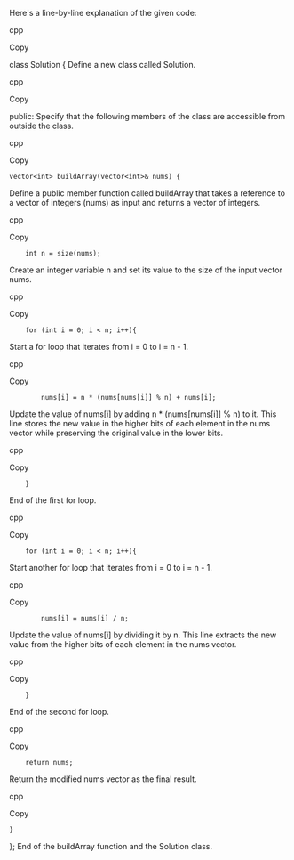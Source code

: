 Here's a line-by-line explanation of the given code:

cpp

Copy

class Solution {
Define a new class called Solution.

cpp

Copy

public:
Specify that the following members of the class are accessible from outside the class.

cpp

Copy

    vector<int> buildArray(vector<int>& nums) {
Define a public member function called buildArray that takes a reference to a vector of integers (nums) as input and returns a vector of integers.

cpp

Copy

        int n = size(nums);
Create an integer variable n and set its value to the size of the input vector nums.

cpp

Copy

        for (int i = 0; i < n; i++){
Start a for loop that iterates from i = 0 to i = n - 1.

cpp

Copy

            nums[i] = n * (nums[nums[i]] % n) + nums[i];
Update the value of nums[i] by adding n * (nums[nums[i]] % n) to it. This line stores the new value in the higher bits of each element in the nums vector while preserving the original value in the lower bits.

cpp

Copy

        }
End of the first for loop.

cpp

Copy

        for (int i = 0; i < n; i++){
Start another for loop that iterates from i = 0 to i = n - 1.

cpp

Copy

            nums[i] = nums[i] / n;
Update the value of nums[i] by dividing it by n. This line extracts the new value from the higher bits of each element in the nums vector.

cpp

Copy

        }
End of the second for loop.

cpp

Copy

        return nums;
Return the modified nums vector as the final result.

cpp

Copy

    }
};
End of the buildArray function and the Solution class.​
